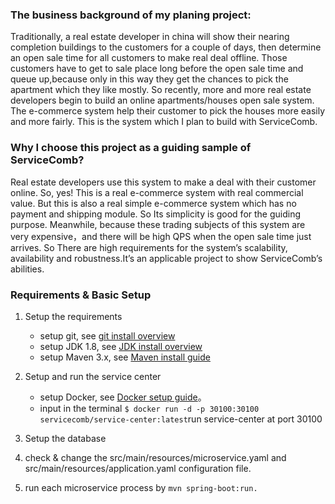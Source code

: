 ### The business background of my planing project:
Traditionally, a real estate developer in china will show their nearing completion buildings to the customers for a couple of days, then determine an open sale time for all customers to make real deal offline. Those customers have to get to sale place long before the open sale time and queue up,because only in this way they get the chances to pick the apartment which they like mostly. 
So recently, more and more real estate developers begin to build an online apartments/houses open sale system. The e-commerce system help their customer to pick the houses more easily and more fairly. This is the system which I plan to build with ServiceComb.

### Why I choose this project as a guiding sample of ServiceComb?
Real estate developers use this system to make a deal with their customer online. So, yes! This is a real e-commerce system with real commercial value. But this is also a real simple e-commerce system which has no payment and shipping module. So Its simplicity is good for the guiding purpose. Meanwhile, because these trading subjects of this system are very expensive，and there will be high QPS when the open sale time just arrives. So There are high requirements for the system’s scalability, availability and robustness.It’s an applicable project to show ServiceComb’s abilities.

### Requirements & Basic Setup
1. Setup the requirements
   - setup git, see [git install overview](https://git-scm.com/book/zh/v2/%E8%B5%B7%E6%AD%A5-%E5%AE%89%E8%A3%85-Git)
   - setup JDK 1.8, see [JDK install overview](https://docs.oracle.com/javase/8/docs/technotes/guides/install/install_overview.html)
   - setup Maven 3.x, see [Maven install guide](https://maven.apache.org/install.html)
2. Setup and run the service center
   - setup Docker, see [Docker setup guide](https://www.docker.com/get-started)。
   - input in the terminal <code>$ docker run -d -p 30100:30100 servicecomb/service-center:latest</code>run service-center at port 30100
3. Setup the database

4. check & change the src/main/resources/microservice.yaml and src/main/resources/application.yaml configuration file.

5. run each microservice process by <code>mvn spring-boot:run. </code>